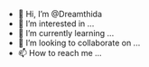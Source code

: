 - 👋 Hi, I’m @Dreamthida
- 👀 I’m interested in ...
- 🌱 I’m currently learning ...
- 💞️ I’m looking to collaborate on ...
- 📫 How to reach me ...

<!---
Dreamthida/Dreamthida is a ✨ special ✨ repository because its `README.md` (this file) appears on your GitHub profile.
You can click the Preview link to take a look at your changes.
--->

